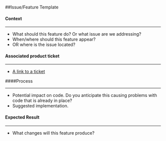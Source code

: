 ##Issue/Feature Template

#### Context
***
   * What should this feature do? Or what issue are we addressing?
   * When/where should this feature appear?
   * OR where is the issue located? 
   
#### Associated product ticket
***
   * [A link to a ticket](link.com)

####Process
***
   * Potential impact on code. Do you anticipate this causing problems with code that is already in place?
   * Suggested implementation.
   
#### Expected Result
***
   * What changes will this feature produce?